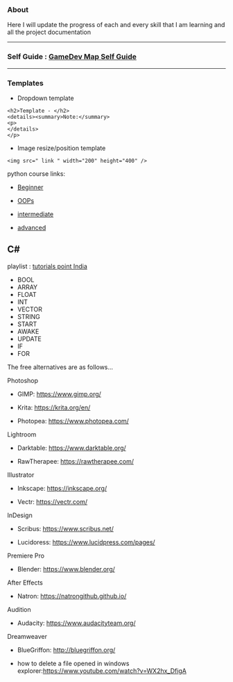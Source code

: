 ### About
Here I will update the progress of each and every skill that I am learning and all the project documentation  

---  
  
### Self Guide : [GameDev Map Self Guide](https://gamedevmap.com/)  

---  

### Templates  
  
  
- Dropdown template
```
<h2>Template - </h2>  
<details><summary>Note:</summary>  
<p>   
</details>
</p>
```


- Image resize/position template  
```
<img src=" link " width="200" height="400" />
```

python course links:  
- [Beginner](https://www.youtube.com/watch?v=YfO28Ihehbk&t=11855s)

- [OOPs](https://www.youtube.com/watch?v=Ej_02ICOIgs&list=WL&index=43)

- [intermediate](https://www.youtube.com/watch?v=HGOBQPFzWKo&t=19853s)

- [advanced](https://www.youtube.com/playlist?list=PL7yh-TELLS1FuqLSjl5bgiQIEH25VEmIc)


## C#

playlist : [tutorials point India](https://www.youtube.com/watch?v=MhdxhUgSpFw&list=PLWPirh4EWFpFYePpf3E3AI8LT4NInNoIM)
- BOOL
- ARRAY
- FLOAT
- INT
- VECTOR
- STRING
- START 
- AWAKE
- UPDATE
- IF
- FOR


The free alternatives are as follows...

Photoshop
- GIMP: https://www.gimp.org/

- Krita: https://krita.org/en/

- Photopea: https://www.photopea.com/


Lightroom
- Darktable: https://www.darktable.org/

- RawTherapee: https://rawtherapee.com/


Illustrator
- Inkscape: https://inkscape.org/

- Vectr: https://vectr.com/


InDesign
- Scribus: https://www.scribus.net/

- Lucidoress: https://www.lucidpress.com/pages/


Premiere Pro
- Blender: https://www.blender.org/


After Effects
- Natron: https://natrongithub.github.io/


Audition
- Audacity: https://www.audacityteam.org/


Dreamweaver
- BlueGriffon: http://bluegriffon.org/


- how to delete a file opened in windows explorer:https://www.youtube.com/watch?v=WX2hx_DfigA
